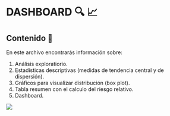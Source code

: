 # DASHBOARD :mag: :chart_with_upwards_trend:

## Contenido :dart:

En este archivo encontrarás información sobre:

1. Análisis exploratiorio.
2. Estadísticas descriptivas (medidas de tendencia central y de dispersión).
3. Gráficos para visualizar distribución (box plot).
5. Tabla resumen con el calculo del riesgo relativo.
6. Dashboard.

![](/Imagenes/Dashboard-hipotesis.png)
